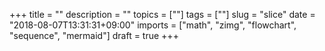 +++
title = ""
description = ""
topics = [""]
tags = [""]
slug = "slice"
date = "2018-08-07T13:31:31+09:00"
imports = ["math", "zimg", "flowchart", "sequence", "mermaid"]
draft = true
+++

